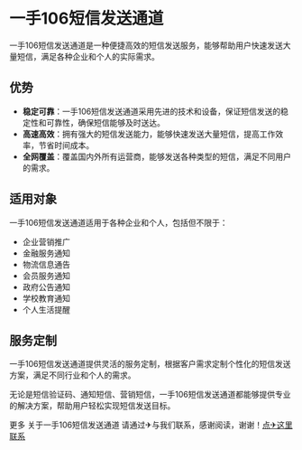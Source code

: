# 一手106短信发送通道

一手106短信发送通道是一种便捷高效的短信发送服务，能够帮助用户快速发送大量短信，满足各种企业和个人的实际需求。

## 优势
- **稳定可靠**：一手106短信发送通道采用先进的技术和设备，保证短信发送的稳定性和可靠性，确保短信能够及时送达。
- **高速高效**：拥有强大的短信发送能力，能够快速发送大量短信，提高工作效率，节省时间成本。
- **全网覆盖**：覆盖国内外所有运营商，能够发送各种类型的短信，满足不同用户的需求。

## 适用对象
一手106短信发送通道适用于各种企业和个人，包括但不限于：
- 企业营销推广
- 金融服务通知
- 物流信息通告
- 会员服务通知
- 政府公告通知
- 学校教育通知
- 个人生活提醒

## 服务定制
一手106短信发送通道提供灵活的服务定制，根据客户需求定制个性化的短信发送方案，满足不同行业和个人的需求。

无论是短信验证码、通知短信、营销短信，一手106短信发送通道都能够提供专业的解决方案，帮助用户轻松实现短信发送目标。

更多 关于一手106短信发送通道 请通过✈与我们联系，感谢阅读，谢谢！[点✈这里联系](https://b.k02.cc)
